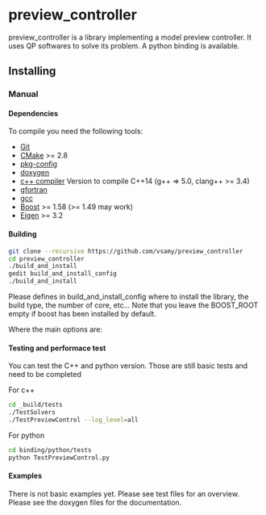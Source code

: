 # preview_controller

preview_controller is a library implementing a model preview controller.
It uses QP softwares to solve its problem. A python binding is available.

## Installing

### Manual

#### Dependencies

To compile you need the following tools:

 * [Git]()
 * [CMake]() >= 2.8
 * [pkg-config]()
 * [doxygen]()
 * [c++ compiler]() Version to compile C++14 (g++ => 5.0, clang++ >= 3.4)
 * [gfortran]()
 * [gcc]()
 * [Boost](http://www.boost.org/doc/libs/1_58_0/more/getting_started/unix-variants.html) >= 1.58 (>= 1.49 may work)
 * [Eigen](http://eigen.tuxfamily.org/index.php?title=Main_Page) >= 3.2

#### Building

```sh
git clone --recursive https://github.com/vsamy/preview_controller
cd preview_controller
./build_and_install
gedit build_and_install_config
./build_and_install
```

Please defines in build_and_install_config where to install the library, the build type, the number of core, etc...
Note that you leave the BOOST_ROOT empty if boost has been installed by default. 

Where the main options are:

#### Testing and performace test

You can test the C++ and python version. Those are still basic tests and need to be completed

For c++
```sh
cd _build/tests
./TestSolvers
./TestPreviewControl --log_level=all
```

For python
```sh
cd binding/python/tests
python TestPreviewControl.py
```

#### Examples

There is not basic examples yet. Please see test files for an overview.
Please see the doxygen files for the documentation.
